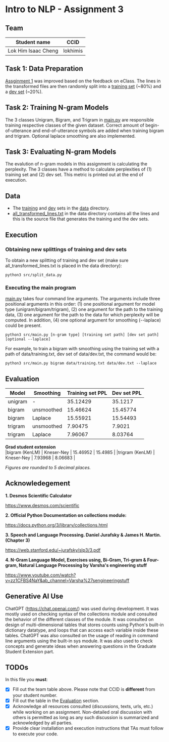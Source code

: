 # Intro to NLP - Assignment 3

## Team
|Student name| CCID |
|------------|------|
|Lok Him Isaac Cheng   | lokhimis     |

## Task 1: Data Preparation
[Assginment 1](https://github.com/UOFA-INTRO-NLP-F21/assn1-regex-datacleaning-lokhimis) was improved based on the feedback on eClass. The lines in the transformed files are then randomly split into a [training set](/data/training.txt) (~80%) and a [dev set](/data/dev.txt) (~20%).

## Task 2: Training N-gram Models
The 3 classes Unigram, Bigram, and Trigram in [main.py](src/main.py) are responsible training respective classes of the given dataset. Correct amount of begin-of-utterance and end-of-utterance symbols are added when training bigram and trigram. Optional laplace smoothing are also implemented.

## Task 3: Evaluating N-gram Models
The evalution of n-gram models in this assignment is calculating the perplexity. The 3 classes have a method to calculate perplexities of (1) training set and (2) dev set. This metric is printed out at the end of execution.

## Data
- The [training](/data/training.txt) and [dev](/data/dev.txt) sets in the [data](data) directory.
- [all_transformed_lines.txt](data/all_transformed_lines.txt) in the data directory contains all the lines and this is the source file that generates the training and the dev sets.

## Execution
### Obtaining new splittings of training and dev sets
To obtain a new splitting of training and dev set (make sure all_transformed_lines.txt is placed in the data directory):

`python3 src/split_data.py`

### Executing the main program
[main.py](src/main.py) takes four command line arguments. The arguments include three positional arguments in this order: (1) one positional argument for model type (unigram/bigram/trigram), (2) one argument for the path to the training data, (3) one argument for the path to the data for which perplexity will be computed. In addition, (4) one optional argument for smoothing (--laplace) could be present.

`python3 src/main.py [n-gram type] [training set path] [dev set path] [optional --laplace]`

For example, to train a bigram with smoothing using the training set with a path of data/training.txt, dev set of data/dev.txt, the command would be:

`python3 src/main.py bigram data/training.txt data/dev.txt --laplace`

## Evaluation

|Model           | Smoothing  | Training set PPL | Dev set PPL |
|----------------|----------- | ---------------- | ----------- |
|unigram         | -          |  35.12429        |  35.1217    |
|bigram          | unsmoothed |  15.46624        |  15.45774   |
|bigram          | Laplace    |   15.55921       |  15.54493   |
|trigram         | unsmoothed |   7.90475        |  7.9021     |
|trigram         | Laplace    |  7.96067         |  8.03764    |
**Grad student extension**                                           
|bigram (KenLM)  | Kneser-Ney |   15.46952       | 15.4985     |
|trigram (KenLM) | Kneser-Ney |    7.93968       |  8.06683    |

*Figures are rounded to 5 decimal places.*

## Acknowledegement
**1. Desmos Scientific Calculator** 

https://www.desmos.com/scientific

**2. Official Python Documentation on collections module:** 

https://docs.python.org/3/library/collections.html

**3. Speech and Language Processing.  Daniel Jurafsky & James H. Martin. (Chapter 3)**

https://web.stanford.edu/~jurafsky/slp3/3.pdf

**4. N-Gram Language Model, Exercises using, Bi-Gram, Tri-gram & Four-gram, Natural Language Processing by Varsha's engineering stuff** 

https://www.youtube.com/watch?v=zz1CFBS4NaY&ab_channel=Varsha%27sengineeringstuff

## Generative AI Use
ChatGPT (https://chat.openai.com/) was used during development. It was mostly used on checking syntax of the collections module and consulted the behavior of the different classes of the module. It was consulted on design of multi-dimensional tables that stores counts using Python's built-in dictionary datatype, and loops that can access each variable inside these tables. ChatGPT was also consulted on the usage of reading in command line arguments using the built-in sys module. It was also used to check concepts and generate ideas when answering questions in the Graduate Student Extension part.

## TODOs

In this file you **must**:
- [x] Fill out the team table above. Please note that CCID is **different** from your student number.
- [x] Fill out the table in the [Evaluation](#evaluation) section.
- [x] Acknowledge all resources consulted (discussions, texts, urls, etc.) while working on an assignment. Non-detailed oral discussion with others is permitted as long as any such discussion is summarized and acknowledged by all parties.
- [x] Provide clear installation and execution instructions that TAs must follow to execute your code.